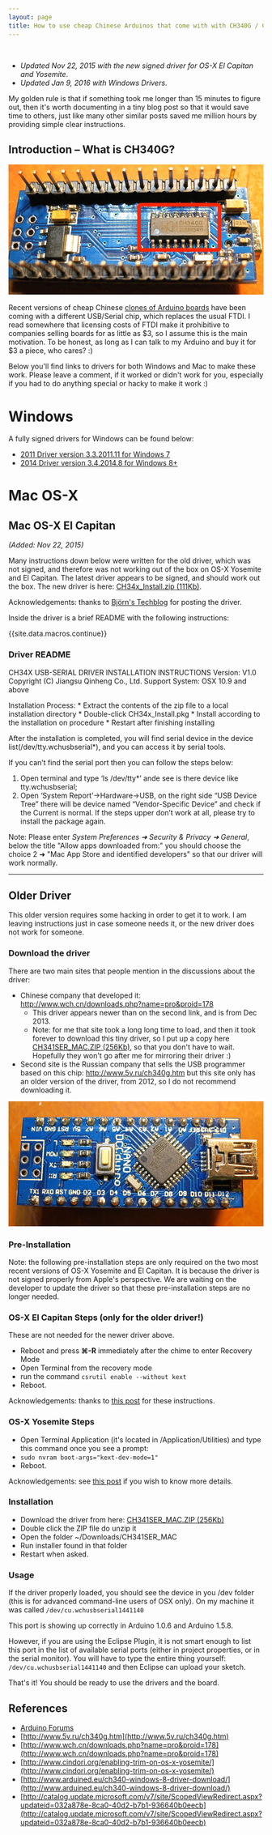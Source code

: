 ```yaml
---
layout: page
title: How to use cheap Chinese Arduinos that come with with CH340G / CH341G Serial/USB chip (Windows & Mac OS-X)
---
```


<br />

 * _Updated Nov 22, 2015 with the new signed driver for OS-X El Capitan and Yosemite_.
 * _Updated Jan 9, 2016 with Windows Drivers_.

My golden rule is that if something took me longer than 15 minutes to figure out, then it's worth documenting in a tiny blog post so that it would save time to others, just like many other similar posts saved me million hours by providing simple clear instructions.

## Introduction – What is CH340G?

<div class="small-right">
<a href="/images/nano-ch340g-bottom.jpg" data-lightbox="kiguino" data-title="Bottom of the Arduino Nano clone with the CH340G chip">
	<img src="/images/nano-ch340g-bottom.jpg"/>
</a>
</div>

Recent versions of cheap Chinese [clones of Arduino boards](http://www.ebay.com/itm/381019048475) have been coming with a different USB/Serial chip, which replaces the usual FTDI. I read somewhere that licensing costs of FTDI make it prohibitive to companies selling boards for as little as $3, so I assume this is the main motivation. To be honest, as long as I can talk to my Arduino and buy it for $3 a piece, who cares? :)

Below you'll find links to drivers for both Windows and Mac to make these work. Please leave a comment, if it worked or didn't work for you, especially if you had to do anything special or hacky to make it work :)

# Windows

A fully signed drivers for Windows can be found below:

 * [2011 Driver version 3.3.2011.11 for Windows 7](http://catalog.update.microsoft.com/v7/site/ScopedViewRedirect.aspx?updateid=032a878e-8ca0-40d2-b7b1-936640b0eecb)
 * [2014 Driver version 3.4.2014.8 for Windows 8+](http://www.arduined.eu/ch340-windows-8-driver-download/)


# Mac OS-X

## Mac OS-X El Capitan

_(Added: Nov 22, 2015)_

Many instructions down below were written for the old driver, which was not signed, and therefore was not working out of the box on OS-X Yosemite and El Capitan. The latest driver appears to be signed, and should work out the box. The new driver is here: [CH34x_Install.zip (111Kb)](/downloads/CH34x_Install.zip).

<div class="external-reference"">Acknowledgements: thanks to <a href="[http://blog.sengotta.net/signed-mac-os-driver-for-winchiphead-ch340-serial-bridge/" target="boo">Björn's Techblog</a> for posting the driver.</div>

Inside the driver is a brief README with the following instructions:

{{site.data.macros.continue}}

### Driver README

CH34X USB-SERIAL DRIVER INSTALLATION INSTRUCTIONS
Version: V1.0 Copyright (C) Jiangsu Qinheng Co., Ltd.
Support System: OSX 10.9 and above

Installation Process:
	* Extract the contents of the zip file to a local installation directory
	* Double-click CH34x_Install.pkg
	* Install according to the installation on procedure
	* Restart after finishing installing

After the installation is completed, you will find serial device in the device
list(/dev/tty.wchusbserial*), and you can access it by serial tools.

If you can’t find the serial port then you can follow the steps below:

  1. Open terminal and type ‘ls /dev/tty*’ ande see is there device like tty.wchusbserial;
  2. Open ‘System Report’->Hardware->USB, on the right side “USB Device Tree” there will
     be device named “Vendor-Specific Device” and check if the Current is normal.
     If the steps upper don’t work at all, please try to install the package again.

Note: Please enter _System Preferences ➜ Security & Privacy ➜ General_, below the
title "Allow apps downloaded from:" you should choose the choice 2 ➜ "Mac App Store and
identified developers" so that our driver will work normally.

<hr/>

## Older Driver

This older version requires some hacking in order to get it to work.  I am leaving instructions just in case someone needs it, or the new driver does not work for someone.

### Download the driver

There are two main sites that people mention in the discussions about the driver:

* Chinese company that developed it: http://www.wch.cn/downloads.php?name=pro&proid=178
  * This driver appears newer than on the second link, and is from Dec 2013.
  * Note: for me that site took a long long time to load, and then it took forever to download this tiny driver, so I put up a copy here [CH341SER_MAC.ZIP (256Kb)](/downloads/CH341SER_MAC.ZIP), so that you don't have to wait. Hopefully they won't go after me for mirroring their driver :)
* Second site is the Russian company that sells the USB programmer based on this chip: http://www.5v.ru/ch340g.htm but this site only has an older version of the driver, from 2012, so I do not recommend downloading it.

<div class="small-right">
<a href="/images/nano-ch340g-top.jpg" data-lightbox="kiguino" data-title="Top of the Arduino Nano">
	<img src="/images/nano-ch340g-top.jpg"/>
</a>
</div>

### Pre-Installation

Note: the following pre-installation steps are only required on the two most recent versions of OS-X Yosemite and El Capitan. It is because the driver is not signed properly from Apple's perspective. We are waiting on the developer to update the driver so that these pre-installation steps are no longer needed.

### OS-X El Capitan Steps (only for the older driver!)

These are not needed for the newer driver above.

* Reboot and press **⌘-R** immediately after the chime to enter Recovery Mode
* Open Terminal from the recovery mode
* run the command ```csrutil enable --without kext```
* Reboot.

<div class="external-reference"">Acknowledgements: thanks to <a href="http://tzapu.com/2015/09/24/making-ch340-ch341-serial-adapters-work-under-el-capitan-os-x/" target="blank">this post</a> for these instructions.</div>

### OS-X Yosemite Steps

* Open Terminal Application (it's located in /Application/Utilities) and type this command once you see a prompt:
* ```sudo nvram boot-args="kext-dev-mode=1"```
* Reboot.

<div class="external-reference"">
Acknowledgements: see <a href="http://www.cindori.org/enabling-trim-on-os-x-yosemite/" target="blank">this post</a> if you
wish to know more details.</div>

### Installation

* Download the driver from here: [CH341SER_MAC.ZIP (256Kb)](/downloads/CH341SER_MAC.ZIP)
* Double click the ZIP file do unzip it
* Open the folder ~/Downloads/CH341SER_MAC
* Run installer found in that folder
* Restart when asked.

### Usage

If the driver properly loaded, you should see the device in you /dev folder (this is for advanced command-line users of OSX only).  On my machine it was called ```/dev/cu.wchusbserial1441140```

This port is showing up correctly in Arduino 1.0.6 and Arduino 1.5.8.

However, if you are using the Eclipse Plugin, it is not smart enough to list this port in the list of available serial ports (either in project properties, or in the serial monitor).  You will have to type the entire thing yourself: ```/dev/cu.wchusbserial1441140``` and then Eclipse can upload your sketch.

That's it! You should be ready to use the drivers and the board.

## References

* [Arduino Forums](http://forum.arduino.cc/index.php?topic=261375.0)
* [http://www.5v.ru/ch340g.htm](http://www.5v.ru/ch340g.htm)
* [http://www.wch.cn/downloads.php?name=pro&proid=178](http://www.wch.cn/downloads.php?name=pro&proid=178)
* [http://www.cindori.org/enabling-trim-on-os-x-yosemite/](http://www.cindori.org/enabling-trim-on-os-x-yosemite/)
* [http://www.arduined.eu/ch340-windows-8-driver-download/](http://www.arduined.eu/ch340-windows-8-driver-download/)
* [http://catalog.update.microsoft.com/v7/site/ScopedViewRedirect.aspx?updateid=032a878e-8ca0-40d2-b7b1-936640b0eecb](http://catalog.update.microsoft.com/v7/site/ScopedViewRedirect.aspx?updateid=032a878e-8ca0-40d2-b7b1-936640b0eecb)
